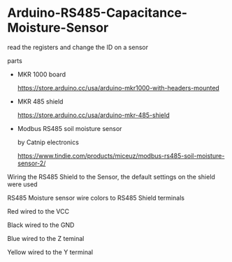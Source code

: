 # Arduino-RS485-Capacitance-Moisture-Sensor
read the registers and change the ID on a sensor

parts
   - MKR 1000 board
   
        https://store.arduino.cc/usa/arduino-mkr1000-with-headers-mounted
   - MKR 485 shield
   
        https://store.arduino.cc/usa/arduino-mkr-485-shield
   - Modbus RS485 soil moisture sensor
   
        by Catnip electronics
        
        https://www.tindie.com/products/miceuz/modbus-rs485-soil-moisture-sensor-2/ 
        

Wiring the RS485 Shield to the Sensor, the default settings on the shield were used

RS485 Moisture sensor wire colors to RS485 Shield terminals

Red wired to the VCC

Black wired to the GND

Blue wired to the Z teminal

Yellow wired to the Y terminal
